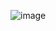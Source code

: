 ![image](https://user-images.githubusercontent.com/79399103/206900392-f9ff1b88-9a8a-4540-b208-3bdb1e60c540.png)
